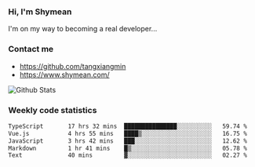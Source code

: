 ### Hi, I'm Shymean

I'm on my way to becoming a real developer...

### Contact me

- <https://github.com/tangxiangmin>
- <https://www.shymean.com/>

![Github Stats](https://github-readme-stats.vercel.app/api?username=tangxiangmin&show_icons=true&theme=dark)


###  Weekly code statistics

<!--START_SECTION:waka-->

```txt
TypeScript       17 hrs 32 mins  ███████████████░░░░░░░░░░   59.74 %
Vue.js           4 hrs 55 mins   ████▒░░░░░░░░░░░░░░░░░░░░   16.75 %
JavaScript       3 hrs 42 mins   ███░░░░░░░░░░░░░░░░░░░░░░   12.62 %
Markdown         1 hr 41 mins    █▒░░░░░░░░░░░░░░░░░░░░░░░   05.78 %
Text             40 mins         ▓░░░░░░░░░░░░░░░░░░░░░░░░   02.27 %
```

<!--END_SECTION:waka-->
